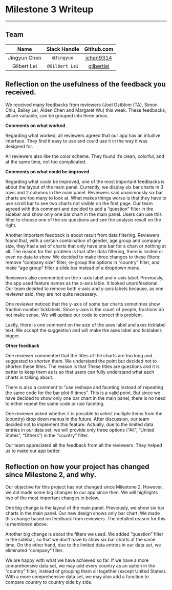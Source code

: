# Milestone 3 Writeup
-------------------------------------------------
## Team
| Name  | Slack Handle | Github.com |
| :------: | :---: | :----------: |
| Jingyun Chen | `@Jingyun` | [jchen9314](https://github.com/jchen9314) |
| Gilbert Lei | `@Gilbert Lei` | [gilbertlei](https://github.com/gilbertlei) |

## Reflection on the usefulness of the feedback you received.

We received many feedbacks from reviewers (Joel Ostblom (TA), Simon Chiu, Bailey Lei, Alden Chen and Margaret Wu) this week. These feedbacks, all are valuable, can be grouped into three areas.

**Comments on what worked**  

Regarding what worked, all reviewers agreed that our app has an intuitive interface. They find it easy to use and could use it in the way it was designed for.  

All reviewers also like the color scheme. They found it’s clean, colorful, and at the same time, not too complicated.  

**Comments on what could be improved**  

Regarding what could be improved, one of the most important feedbacks is about the layout of the main panel. Currently, we display six bar charts in 3 rows and 2 columns in the main panel. Reviewers said unanimously six bar charts are too many to look at. What makes things worse is that they have to use scroll bar to see two charts not visible on the first page. Our team agreed with this comment and decided to add a “question” filter in the sidebar and show only one bar chart in the main panel. Users can use this filter to choose one of the six questions and see the analysis result on the right.  

Another important feedback is about result from data filtering. Reviewers found that, with a certain combination of gender, age group and company size, they had a set of charts that only have one bar for a chart or nothing at all. The reason for this problem is that after data filtering, there is limited or even no data to show. We decided to make three changes to these filters: remove “company size” filter, re-group the options in “country” filter, and make “age group” filter a slide bar instead of a dropdown menu.  

Reviewers also commented on the x-axis label and y-axis label. Previously, the app used feature names as the x-axis lable. It looked unprofessional. Our team decided to remove both x-axis and y-axis labels because, as one reviewer said, they are not quite necessary.  

One reviewer noticed that the y-axis of some bar charts sometimes show fraction number ticklabels. Since y-axis is the count of people, fractions do not make sense. We will update our code to correct this problem.  

Lastly, there is one comment on the size of the axes label and axes ticklabel text. We accept the suggestion and will make the axes label and ticklabels bigger.  

**Other feedback**   

One reviewer commented that the titles of the charts are too long and suggested to shorten them. We understand the point but decided not to shorten these titles. The reason is that These titles are questions and it is better to keep them as is so that users can fully understand what each charts is talking about.  

There is also a comment to “use reshape and faceting instead of repeating the same code for the bar plot 6 times”. This is a valid point. But since we have decided to show only one bar chart in the main panel, there is no need to either repeat the same code or use faceting.  

One reviewer asked whether it is possible to select multiple items from the (country) drop down menus in the future. After discussion, our team decided not to implement this feature. Actually, due to the limited data entries in our data set, we will provide only three options (“All”, “United States”, “Others”) in the “country” filter.  

Our team appreciated all the feedback from all the reviewers. They helped us to make our app better.  

## Reflection on how your project has changed since Milestone 2, and why.  

Our objective for this project has not changed since Milestone 2. However, we did made some big changes to our app since then. We will highlights two of the most important changes in below.  

One big change is the layout of the main panel. Previously, we show six bar charts in the main panel. Our new design shows only bar chart. We made this change based on feedback from reviewers. The detailed reason for this is mentioned above.  

Another big change is about the filters we used.  We added “question” filter in the sidebar, so that we don’t have to show six bar charts at the same time. On the other hand, due to the limited data entries in our data set, we eliminated “company” filter.  

We are happy with what we have achieved so far. If we have a more comprehensive data set, we may add every country as an option in the “country” filter, instead of grouping them all together (except United States). With a more comprehensive data set, we may also add a function to compare country to country side by side.
